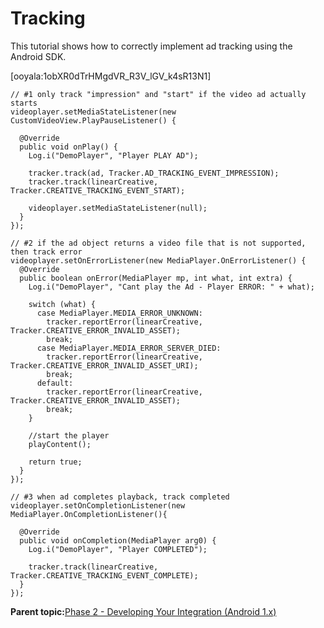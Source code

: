 # Tracking

This tutorial shows how to correctly implement ad tracking using the Android SDK.

\[ooyala:1obXR0dTrHMgdVR\_R3V\_lGV\_k4sR13N1\]



```
// #1 only track "impression" and "start" if the video ad actually starts
videoplayer.setMediaStateListener(new CustomVideoView.PlayPauseListener() {

  @Override
  public void onPlay() {
    Log.i("DemoPlayer", "Player PLAY AD");

    tracker.track(ad, Tracker.AD_TRACKING_EVENT_IMPRESSION);
    tracker.track(linearCreative, Tracker.CREATIVE_TRACKING_EVENT_START);

    videoplayer.setMediaStateListener(null);
  }
});

// #2 if the ad object returns a video file that is not supported, then track error
videoplayer.setOnErrorListener(new MediaPlayer.OnErrorListener() {
  @Override
  public boolean onError(MediaPlayer mp, int what, int extra) {
    Log.i("DemoPlayer", "Cant play the Ad - Player ERROR: " + what);

    switch (what) {
      case MediaPlayer.MEDIA_ERROR_UNKNOWN:
        tracker.reportError(linearCreative, Tracker.CREATIVE_ERROR_INVALID_ASSET);
        break;
      case MediaPlayer.MEDIA_ERROR_SERVER_DIED:
        tracker.reportError(linearCreative, Tracker.CREATIVE_ERROR_INVALID_ASSET_URI);
        break;
      default:
        tracker.reportError(linearCreative, Tracker.CREATIVE_ERROR_INVALID_ASSET);
        break;
    }

    //start the player
    playContent();

    return true;
  }
});

// #3 when ad completes playback, track completed
videoplayer.setOnCompletionListener(new MediaPlayer.OnCompletionListener(){

  @Override
  public void onCompletion(MediaPlayer arg0) {
    Log.i("DemoPlayer", "Player COMPLETED");

    tracker.track(linearCreative, Tracker.CREATIVE_TRACKING_EVENT_COMPLETE);
  }
});
```

**Parent topic:**[Phase 2 - Developing Your Integration \(Android 1.x\)](../../../oadtech/ad_serving/dg/android_phase2.md)

